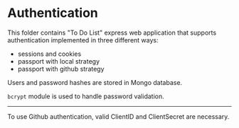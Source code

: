 # Authentication

This folder contains "To Do List" express web application that supports authentication implemented in three different ways:
* sessions and cookies
* passport with local strategy
* passport with github strategy

Users and password hashes are stored in Mongo database.

`bcrypt` module is used to handle password validation.

---

To use Github authentication, valid ClientID and ClientSecret are necessary.